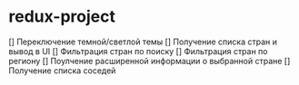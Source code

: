 # redux-project

[] Переключение темной/светлой темы
[] Получение списка стран и вывод в UI
[] Фильтрация стран по поиску
[] Фильтрация стран по региону
[] Поулчение расширенной информации о выбранной стране
[] Получение списка соседей
